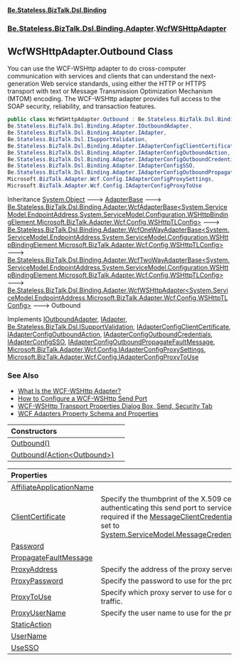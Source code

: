 #### [Be.Stateless.BizTalk.Dsl.Binding](README.md 'README')
### [Be.Stateless.BizTalk.Dsl.Binding.Adapter](Be.Stateless.BizTalk.Dsl.Binding.Adapter.md 'Be.Stateless.BizTalk.Dsl.Binding.Adapter').[WcfWSHttpAdapter](WcfWSHttpAdapter.md 'Be.Stateless.BizTalk.Dsl.Binding.Adapter.WcfWSHttpAdapter')

## WcfWSHttpAdapter.Outbound Class

You can use the WCF-WSHttp adapter to do cross-computer communication with services and clients that can understand
the next-generation Web service standards, using either the HTTP or HTTPS transport with text or Message Transmission
Optimization Mechanism (MTOM) encoding. The WCF-WSHttp adapter provides full access to the SOAP security,
reliability, and transaction features.

```csharp
public class WcfWSHttpAdapter.Outbound : Be.Stateless.BizTalk.Dsl.Binding.Adapter.WcfWSHttpAdapter<System.ServiceModel.EndpointAddress, Microsoft.BizTalk.Adapter.Wcf.Config.WSHttpTLConfig>,
Be.Stateless.BizTalk.Dsl.Binding.Adapter.IOutboundAdapter,
Be.Stateless.BizTalk.Dsl.Binding.Adapter.IAdapter,
Be.Stateless.BizTalk.Dsl.ISupportValidation,
Be.Stateless.BizTalk.Dsl.Binding.Adapter.IAdapterConfigClientCertificate,
Be.Stateless.BizTalk.Dsl.Binding.Adapter.IAdapterConfigOutboundAction,
Be.Stateless.BizTalk.Dsl.Binding.Adapter.IAdapterConfigOutboundCredentials,
Be.Stateless.BizTalk.Dsl.Binding.Adapter.IAdapterConfigSSO,
Be.Stateless.BizTalk.Dsl.Binding.Adapter.IAdapterConfigOutboundPropagateFaultMessage,
Microsoft.BizTalk.Adapter.Wcf.Config.IAdapterConfigProxySettings,
Microsoft.BizTalk.Adapter.Wcf.Config.IAdapterConfigProxyToUse
```

Inheritance [System.Object](https://docs.microsoft.com/en-us/dotnet/api/System.Object 'System.Object') &#129106; [AdapterBase](AdapterBase.md 'Be.Stateless.BizTalk.Dsl.Binding.Adapter.AdapterBase') &#129106; [Be.Stateless.BizTalk.Dsl.Binding.Adapter.WcfAdapterBase&lt;](WcfAdapterBase_TAddress,TBinding,TConfig_.md 'Be.Stateless.BizTalk.Dsl.Binding.Adapter.WcfAdapterBase<TAddress,TBinding,TConfig>')[System.ServiceModel.EndpointAddress](https://docs.microsoft.com/en-us/dotnet/api/System.ServiceModel.EndpointAddress 'System.ServiceModel.EndpointAddress')[,](WcfAdapterBase_TAddress,TBinding,TConfig_.md 'Be.Stateless.BizTalk.Dsl.Binding.Adapter.WcfAdapterBase<TAddress,TBinding,TConfig>')[System.ServiceModel.Configuration.WSHttpBindingElement](https://docs.microsoft.com/en-us/dotnet/api/System.ServiceModel.Configuration.WSHttpBindingElement 'System.ServiceModel.Configuration.WSHttpBindingElement')[,](WcfAdapterBase_TAddress,TBinding,TConfig_.md 'Be.Stateless.BizTalk.Dsl.Binding.Adapter.WcfAdapterBase<TAddress,TBinding,TConfig>')[Microsoft.BizTalk.Adapter.Wcf.Config.WSHttpTLConfig](https://docs.microsoft.com/en-us/dotnet/api/Microsoft.BizTalk.Adapter.Wcf.Config.WSHttpTLConfig 'Microsoft.BizTalk.Adapter.Wcf.Config.WSHttpTLConfig')[&gt;](WcfAdapterBase_TAddress,TBinding,TConfig_.md 'Be.Stateless.BizTalk.Dsl.Binding.Adapter.WcfAdapterBase<TAddress,TBinding,TConfig>') &#129106; [Be.Stateless.BizTalk.Dsl.Binding.Adapter.WcfOneWayAdapterBase&lt;](WcfOneWayAdapterBase_TAddress,TBinding,TConfig_.md 'Be.Stateless.BizTalk.Dsl.Binding.Adapter.WcfOneWayAdapterBase<TAddress,TBinding,TConfig>')[System.ServiceModel.EndpointAddress](https://docs.microsoft.com/en-us/dotnet/api/System.ServiceModel.EndpointAddress 'System.ServiceModel.EndpointAddress')[,](WcfOneWayAdapterBase_TAddress,TBinding,TConfig_.md 'Be.Stateless.BizTalk.Dsl.Binding.Adapter.WcfOneWayAdapterBase<TAddress,TBinding,TConfig>')[System.ServiceModel.Configuration.WSHttpBindingElement](https://docs.microsoft.com/en-us/dotnet/api/System.ServiceModel.Configuration.WSHttpBindingElement 'System.ServiceModel.Configuration.WSHttpBindingElement')[,](WcfOneWayAdapterBase_TAddress,TBinding,TConfig_.md 'Be.Stateless.BizTalk.Dsl.Binding.Adapter.WcfOneWayAdapterBase<TAddress,TBinding,TConfig>')[Microsoft.BizTalk.Adapter.Wcf.Config.WSHttpTLConfig](https://docs.microsoft.com/en-us/dotnet/api/Microsoft.BizTalk.Adapter.Wcf.Config.WSHttpTLConfig 'Microsoft.BizTalk.Adapter.Wcf.Config.WSHttpTLConfig')[&gt;](WcfOneWayAdapterBase_TAddress,TBinding,TConfig_.md 'Be.Stateless.BizTalk.Dsl.Binding.Adapter.WcfOneWayAdapterBase<TAddress,TBinding,TConfig>') &#129106; [Be.Stateless.BizTalk.Dsl.Binding.Adapter.WcfTwoWayAdapterBase&lt;](WcfTwoWayAdapterBase_TAddress,TBinding,TConfig_.md 'Be.Stateless.BizTalk.Dsl.Binding.Adapter.WcfTwoWayAdapterBase<TAddress,TBinding,TConfig>')[System.ServiceModel.EndpointAddress](https://docs.microsoft.com/en-us/dotnet/api/System.ServiceModel.EndpointAddress 'System.ServiceModel.EndpointAddress')[,](WcfTwoWayAdapterBase_TAddress,TBinding,TConfig_.md 'Be.Stateless.BizTalk.Dsl.Binding.Adapter.WcfTwoWayAdapterBase<TAddress,TBinding,TConfig>')[System.ServiceModel.Configuration.WSHttpBindingElement](https://docs.microsoft.com/en-us/dotnet/api/System.ServiceModel.Configuration.WSHttpBindingElement 'System.ServiceModel.Configuration.WSHttpBindingElement')[,](WcfTwoWayAdapterBase_TAddress,TBinding,TConfig_.md 'Be.Stateless.BizTalk.Dsl.Binding.Adapter.WcfTwoWayAdapterBase<TAddress,TBinding,TConfig>')[Microsoft.BizTalk.Adapter.Wcf.Config.WSHttpTLConfig](https://docs.microsoft.com/en-us/dotnet/api/Microsoft.BizTalk.Adapter.Wcf.Config.WSHttpTLConfig 'Microsoft.BizTalk.Adapter.Wcf.Config.WSHttpTLConfig')[&gt;](WcfTwoWayAdapterBase_TAddress,TBinding,TConfig_.md 'Be.Stateless.BizTalk.Dsl.Binding.Adapter.WcfTwoWayAdapterBase<TAddress,TBinding,TConfig>') &#129106; [Be.Stateless.BizTalk.Dsl.Binding.Adapter.WcfWSHttpAdapter&lt;](WcfWSHttpAdapter_TAddress,TConfig_.md 'Be.Stateless.BizTalk.Dsl.Binding.Adapter.WcfWSHttpAdapter<TAddress,TConfig>')[System.ServiceModel.EndpointAddress](https://docs.microsoft.com/en-us/dotnet/api/System.ServiceModel.EndpointAddress 'System.ServiceModel.EndpointAddress')[,](WcfWSHttpAdapter_TAddress,TConfig_.md 'Be.Stateless.BizTalk.Dsl.Binding.Adapter.WcfWSHttpAdapter<TAddress,TConfig>')[Microsoft.BizTalk.Adapter.Wcf.Config.WSHttpTLConfig](https://docs.microsoft.com/en-us/dotnet/api/Microsoft.BizTalk.Adapter.Wcf.Config.WSHttpTLConfig 'Microsoft.BizTalk.Adapter.Wcf.Config.WSHttpTLConfig')[&gt;](WcfWSHttpAdapter_TAddress,TConfig_.md 'Be.Stateless.BizTalk.Dsl.Binding.Adapter.WcfWSHttpAdapter<TAddress,TConfig>') &#129106; Outbound

Implements [IOutboundAdapter](IOutboundAdapter.md 'Be.Stateless.BizTalk.Dsl.Binding.Adapter.IOutboundAdapter'), [IAdapter](IAdapter.md 'Be.Stateless.BizTalk.Dsl.Binding.Adapter.IAdapter'), [Be.Stateless.BizTalk.Dsl.ISupportValidation](https://docs.microsoft.com/en-us/dotnet/api/Be.Stateless.BizTalk.Dsl.ISupportValidation 'Be.Stateless.BizTalk.Dsl.ISupportValidation'), [IAdapterConfigClientCertificate](IAdapterConfigClientCertificate.md 'Be.Stateless.BizTalk.Dsl.Binding.Adapter.IAdapterConfigClientCertificate'), [IAdapterConfigOutboundAction](IAdapterConfigOutboundAction.md 'Be.Stateless.BizTalk.Dsl.Binding.Adapter.IAdapterConfigOutboundAction'), [IAdapterConfigOutboundCredentials](IAdapterConfigOutboundCredentials.md 'Be.Stateless.BizTalk.Dsl.Binding.Adapter.IAdapterConfigOutboundCredentials'), [IAdapterConfigSSO](IAdapterConfigSSO.md 'Be.Stateless.BizTalk.Dsl.Binding.Adapter.IAdapterConfigSSO'), [IAdapterConfigOutboundPropagateFaultMessage](IAdapterConfigOutboundPropagateFaultMessage.md 'Be.Stateless.BizTalk.Dsl.Binding.Adapter.IAdapterConfigOutboundPropagateFaultMessage'), [Microsoft.BizTalk.Adapter.Wcf.Config.IAdapterConfigProxySettings](https://docs.microsoft.com/en-us/dotnet/api/Microsoft.BizTalk.Adapter.Wcf.Config.IAdapterConfigProxySettings 'Microsoft.BizTalk.Adapter.Wcf.Config.IAdapterConfigProxySettings'), [Microsoft.BizTalk.Adapter.Wcf.Config.IAdapterConfigProxyToUse](https://docs.microsoft.com/en-us/dotnet/api/Microsoft.BizTalk.Adapter.Wcf.Config.IAdapterConfigProxyToUse 'Microsoft.BizTalk.Adapter.Wcf.Config.IAdapterConfigProxyToUse')

### See Also
- [What Is the WCF-WSHttp Adapter?](https://docs.microsoft.com/en-us/biztalk/core/what-is-the-wcf-wshttp-adapter 'https://docs.microsoft.com/en-us/biztalk/core/what-is-the-wcf-wshttp-adapter')
- [How to Configure a WCF-WSHttp Send Port](https://docs.microsoft.com/en-us/biztalk/core/how-to-configure-a-wcf-wshttp-send-port 'https://docs.microsoft.com/en-us/biztalk/core/how-to-configure-a-wcf-wshttp-send-port')
- [WCF-WSHttp Transport Properties Dialog Box, Send, Security Tab](https://docs.microsoft.com/en-us/biztalk/core/technical-reference/wcf-wshttp-transport-properties-dialog-box-send-security-tab 'https://docs.microsoft.com/en-us/biztalk/core/technical-reference/wcf-wshttp-transport-properties-dialog-box-send-security-tab')
- [WCF Adapters Property Schema and Properties](https://docs.microsoft.com/en-us/biztalk/core/wcf-adapters-property-schema-and-properties 'https://docs.microsoft.com/en-us/biztalk/core/wcf-adapters-property-schema-and-properties')

| Constructors | |
| :--- | :--- |
| [Outbound()](WcfWSHttpAdapter.Outbound.Outbound().md 'Be.Stateless.BizTalk.Dsl.Binding.Adapter.WcfWSHttpAdapter.Outbound.Outbound()') | |
| [Outbound(Action&lt;Outbound&gt;)](WcfWSHttpAdapter.Outbound.Outbound(Action_Outbound_).md 'Be.Stateless.BizTalk.Dsl.Binding.Adapter.WcfWSHttpAdapter.Outbound.Outbound(System.Action<Be.Stateless.BizTalk.Dsl.Binding.Adapter.WcfWSHttpAdapter.Outbound>)') | |

| Properties | |
| :--- | :--- |
| [AffiliateApplicationName](WcfWSHttpAdapter.Outbound.AffiliateApplicationName.md 'Be.Stateless.BizTalk.Dsl.Binding.Adapter.WcfWSHttpAdapter.Outbound.AffiliateApplicationName') | |
| [ClientCertificate](WcfWSHttpAdapter.Outbound.ClientCertificate.md 'Be.Stateless.BizTalk.Dsl.Binding.Adapter.WcfWSHttpAdapter.Outbound.ClientCertificate') | Specify the thumbprint of the X.509 certificate for authenticating this send port to services. This property is required if the [MessageClientCredentialType](WcfWSHttpAdapter_TAddress,TConfig_.MessageClientCredentialType.md 'Be.Stateless.BizTalk.Dsl.Binding.Adapter.WcfWSHttpAdapter<TAddress,TConfig>.MessageClientCredentialType') property is set to [System.ServiceModel.MessageCredentialType.Certificate](https://docs.microsoft.com/en-us/dotnet/api/System.ServiceModel.MessageCredentialType.Certificate 'System.ServiceModel.MessageCredentialType.Certificate'). |
| [Password](WcfWSHttpAdapter.Outbound.Password.md 'Be.Stateless.BizTalk.Dsl.Binding.Adapter.WcfWSHttpAdapter.Outbound.Password') | |
| [PropagateFaultMessage](WcfWSHttpAdapter.Outbound.PropagateFaultMessage.md 'Be.Stateless.BizTalk.Dsl.Binding.Adapter.WcfWSHttpAdapter.Outbound.PropagateFaultMessage') | |
| [ProxyAddress](WcfWSHttpAdapter.Outbound.ProxyAddress.md 'Be.Stateless.BizTalk.Dsl.Binding.Adapter.WcfWSHttpAdapter.Outbound.ProxyAddress') | Specify the address of the proxy server. |
| [ProxyPassword](WcfWSHttpAdapter.Outbound.ProxyPassword.md 'Be.Stateless.BizTalk.Dsl.Binding.Adapter.WcfWSHttpAdapter.Outbound.ProxyPassword') | Specify the password to use for the proxy. |
| [ProxyToUse](WcfWSHttpAdapter.Outbound.ProxyToUse.md 'Be.Stateless.BizTalk.Dsl.Binding.Adapter.WcfWSHttpAdapter.Outbound.ProxyToUse') | Specify which proxy server to use for outgoing HTTP traffic. |
| [ProxyUserName](WcfWSHttpAdapter.Outbound.ProxyUserName.md 'Be.Stateless.BizTalk.Dsl.Binding.Adapter.WcfWSHttpAdapter.Outbound.ProxyUserName') | Specify the user name to use for the proxy. |
| [StaticAction](WcfWSHttpAdapter.Outbound.StaticAction.md 'Be.Stateless.BizTalk.Dsl.Binding.Adapter.WcfWSHttpAdapter.Outbound.StaticAction') | |
| [UserName](WcfWSHttpAdapter.Outbound.UserName.md 'Be.Stateless.BizTalk.Dsl.Binding.Adapter.WcfWSHttpAdapter.Outbound.UserName') | |
| [UseSSO](WcfWSHttpAdapter.Outbound.UseSSO.md 'Be.Stateless.BizTalk.Dsl.Binding.Adapter.WcfWSHttpAdapter.Outbound.UseSSO') | |
